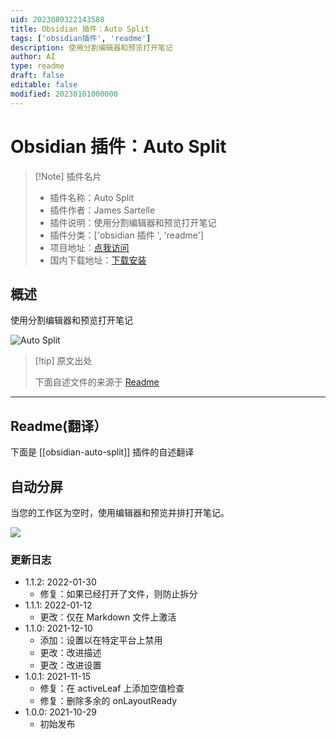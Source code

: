 ```yaml
---
uid: 2023080322143588
title: Obsidian 插件：Auto Split
tags: ['obsidian插件', 'readme']
description: 使用分割编辑器和预览打开笔记
author: AI
type: readme
draft: false
editable: false
modified: 20230101000000
---
```


# Obsidian 插件：Auto Split

> [!Note] 插件名片
> - 插件名称：Auto Split
> - 插件作者：James Sartelle
> - 插件说明：使用分割编辑器和预览打开笔记
> - 插件分类：['obsidian 插件 ', 'readme']
> - 项目地址：[点我访问](https://github.com/jsartelle/obsidian-auto-split)
> - 国内下载地址：[下载安装](https://pkmer.cn/products/plugin/pluginMarket/?obsidian-auto-split)

## 概述

使用分割编辑器和预览打开笔记

![Auto Split](https://cdn.pkmer.cn/covers/obsidian-auto-split_new.gif!pkmer)

> [!tip] 原文出处
>
>下面自述文件的来源于 [Readme](https://ghproxy.net/https://raw.githubusercontent.com/jsartelle/obsidian-auto-split/master/README.md)

---

## Readme(翻译）

下面是 [[obsidian-auto-split]] 插件的自述翻译

## 自动分屏

当您的工作区为空时，使用编辑器和预览并排打开笔记。

![](https://raw.githubusercontent.com/jsartelle/obsidian-auto-split/master/preview.gif)

### 更新日志

- 1.1.2: 2022-01-30
    - 修复：如果已经打开了文件，则防止拆分
- 1.1.1: 2022-01-12
    - 更改：仅在 Markdown 文件上激活
- 1.1.0: 2021-12-10
    - 添加：设置以在特定平台上禁用
    - 更改：改进描述
    - 更改：改进设置
- 1.0.1: 2021-11-15
    - 修复：在 activeLeaf 上添加空值检查
    - 修复：删除多余的 onLayoutReady
- 1.0.0: 2021-10-29
    - 初始发布



